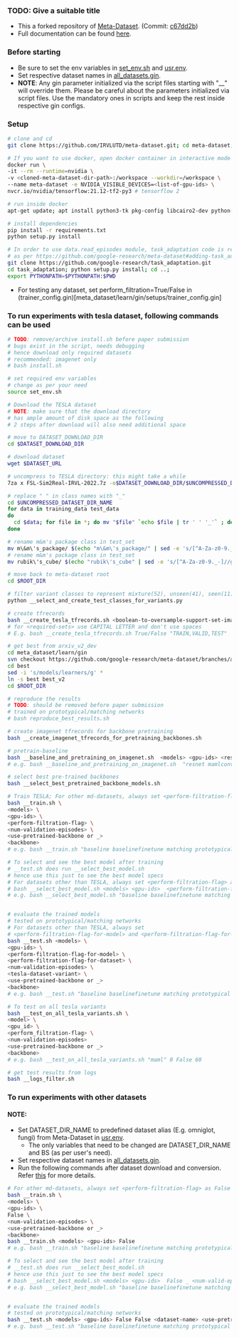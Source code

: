 ### TODO: Give a suitable title
- This a forked repository of [Meta-Dataset](https://github.com/google-research/meta-dataset/). (Commit: [c67dd2b](https://github.com/google-research/meta-dataset/commit/c67dd2bb66fb2a4ce7e4e9906878e13d9b851eb5))
- Full documentation can be found [here](README-original.md).

### Before starting
  - Be sure to set the env variables in [set_env.sh](set_env.sh) and [usr.env](usr.env).
  - Set respective dataset names in [all_datasets.gin](meta_dataset/learn/gin/setups/all_datasets.gin).
  - **NOTE**: Any gin parameter initialized via the script files starting with "__" will override them. Please be careful about the parameters initialized via script files. Use the mandatory ones in scripts and keep the rest inside respective gin configs.

### Setup
```bash
# clone and cd
git clone https://github.com/IRVLUTD/meta-dataset.git; cd meta-dataset;

# If you want to use docker, open docker container in interactive mode
docker run \
-it --rm --runtime=nvidia \
-v <cloned-meta-dataset-dir-path>:/workspace --workdir=/workspace \
--name meta-dataset -e NVIDIA_VISIBLE_DEVICES=<list-of-gpu-ids> \
nvcr.io/nvidia/tensorflow:21.12-tf2-py3 # tensorflow 2

# run inside docker
apt-get update; apt install python3-tk pkg-config libcairo2-dev python-gi python-gi-cairo python3-gi python3-gi-cairo gir1.2-gtk-3.0;

# install dependencies
pip install -r requirements.txt
python setup.py install

# In order to use data.read_episodes module, task_adaptation code is required
# as per https://github.com/google-research/meta-dataset#adding-task_adaptation-code-to-the-path
git clone https://github.com/google-research/task_adaptation.git
cd task_adaptation; python setup.py install; cd ..; 
export PYTHONPATH=$PYTHONPATH:$PWD
```

- For testing any dataset, set perform_filtration=True/False in (trainer_config.gin)[meta_dataset/learn/gin/setups/trainer_config.gin]
### To run experiments with tesla dataset, following commands can be used
```bash
# TODO: remove/archive install.sh before paper submission
# bugs exist in the script, needs debugging
# hence download only required datasets
# recommended: imagenet only
# bash install.sh

# set required env variables
# change as per your need
source set_env.sh

# Download the TESLA dataset
# NOTE: make sure that the download directory
# has ample amount of disk space as the following
# 2 steps after download will also need additional space

# move to DATASET_DOWNLOAD_DIR
cd $DATASET_DOWNLOAD_DIR

# download dataset
wget $DATASET_URL

# uncompress to TESLA directory: this might take a while
7za x FSL-Sim2Real-IRVL-2022.7z -o$DATASET_DOWNLOAD_DIR/$UNCOMPRESSED_DATASET_DIR_NAME

# replace " " in class names with "_"
cd $UNCOMPRESSED_DATASET_DIR_NAME
for data in training_data test_data
do
  cd $data; for file in *; do mv "$file" `echo $file | tr ' ' '_'` ; done; cd ..
done

# rename m&m's package class in test_set
mv m\&m\'s_package/ $(echo "m\&m\'s_package/" | sed -e 's/[^A-Za-z0-9._-]//g')
# rename m&m's package class in test_set
mv rubik\'s_cube/ $(echo "rubik\'s_cube" | sed -e 's/[^A-Za-z0-9._-]//g')

# move back to meta-dataset root
cd $ROOT_DIR

# filter variant classes to represent mixture(52), unseen(41), seen(11)
python __select_and_create_test_classes_for_variants.py

# create tfrecords
bash __create_tesla_tfrecords.sh <boolean-to-oversample-support-set-images> <required-sets>
# for <required-sets> use CAPITAL LETTER and don't use spaces
# E.g. bash __create_tesla_tfrecords.sh True/False "TRAIN,VALID,TEST"

# get best from arxiv_v2_dev
cd meta_dataset/learn/gin
svn checkout https://github.com/google-research/meta-dataset/branches/arxiv_v2_dev/meta_dataset/learn/gin/best
cd best
sed -i 's/models/learners/g' *
ln -s best best_v2
cd $ROOT_DIR

# reproduce the results
# TODO: should be removed before paper submission
# trained on prototypical/matching networks
# bash reproduce_best_results.sh

# create imagenet tfrecords for backbone pretraining
bash __create_imagenet_tfrecords_for_pretraining_backbones.sh

# pretrain-baseline
bash __baseline_and_pretraining_on_imagenet.sh  <models> <gpu-ids> <resnet34-max-stride>
# e.g. bash __baseline_and_pretraining_on_imagenet.sh  "resnet mamlconvnet mamlresnet" "0"  "4/8/16/32/None"

# select best pre-trained backbones
bash __select_best_pretrained_backbone_models.sh

# Train TESLA; For other md-datasets, always set <perform-filtration-flag> as False
bash __train.sh \
<models> \
<gpu-ids> \
<perform-filtration-flag> \
<num-validation-episodes> \
<use-pretrained-backbone or _>
<backbone>
# e.g. bash __train.sh "baseline baselinefinetune matching prototypical maml maml_init_with_proto" "0" "True/False" use_pretrained_backbone resnet34/resnet_ctx/""

# To select and see the best model after training
# __test.sh does run __select_best_model.sh
# hence use this just to see the best model specs
# For datasets other than TESLA, always set <perform-filtration-flag> as False
# bash __select_best_model.sh <models> <gpu-ids>  <perform-filtration-flag-for-model> _ <num-valid-episodes> <use_pretrained_backbone or _> <backbone> #uncomment this
# e.g. bash __select_best_model.sh "baseline baselinefinetune matching prototypical maml maml_init_with_proto" "0" "True/False" _ 60 use_pretrained_backbone resnet34/resnet_ctx/""


# evaluate the trained models
# tested on prototypical/matching networks
# For datasets other than TESLA, always set 
# <perform-filtration-flag-for-model> and <perform-filtration-flag-for-model> as False
bash __test.sh <models> \
<gpu-ids> \
<perform-filtration-flag-for-model> \
<perform-filtration-flag-for-dataset> \
<num-validation-episodes> \
<tesla-dataset-variant> \
<use-pretrained-backbone or _>
<backbone>
# e.g. bash __test.sh "baseline baselinefinetune matching prototypical maml maml_init_with_proto" "0" "True/False" "True/False" 60 "tesla-mixture" use_pretrained_backbone resnet/""

# To test on all tesla variants
bash __test_on_all_tesla_variants.sh \
<model> \
<gpu_id> \
<perform_filtration-flag> \
<num-validation-episodes>
<use-pretrained-backbone or _>
<backbone>
# e.g. bash __test_on_all_tesla_variants.sh "maml" 0 False 60

# get test results from logs
bash __logs_filter.sh
```

### To run experiments with other datasets
#### NOTE: 
  - Set DATASET_DIR_NAME to predefined dataset alias (E.g. omniglot, fungi) from Meta-Dataset in [usr.env](usr.env).
    - The only variables that need to be changed are DATASET_DIR_NAME and BS (as per user's need).
  - Set respective dataset names in [all_datasets.gin](meta_dataset/learn/gin/setups/all_datasets.gin). 
  - Run the following commands after dataset download and conversion. Refer [this](doc/dataset_conversion.md) for more details.
```bash
# For other md-datasets, always set <perform-filtration-flag> as False
bash __train.sh \
<models> \
<gpu-ids> \
False \
<num-validation-episodes> \
<use-pretrained-backbone or _>
<backbone>
bash __train.sh <models> <gpu-ids> False
# e.g. bash __train.sh "baseline baselinefinetune matching prototypical maml maml_init_with_proto" "0" False 60 use_pretrained_backbone resnet/""

# To select and see the best model after training
# __test.sh does run __select_best_model.sh
# hence use this just to see the best model specs
# bash __select_best_model.sh <models> <gpu-ids>  False _ <num-valid-episodes> <use-pretrained-backbone or _> <backbone> #uncomment this
# e.g. bash __select_best_model.sh "baseline baselinefinetune matching prototypical maml maml_init_with_proto" "0" False _ 60 use_pretrained_backbone resnet/""


# evaluate the trained models
# tested on prototypical/matching networks
bash __test.sh <models> <gpu-ids> False False <dataset-name> <use-pretrained-backbone or _> <backbone>
# e.g. bash __test.sh "baseline baselinefinetune matching prototypical maml maml_init_with_proto" "0" False False imagenet use_pretrained_backbone resnet/""
```
